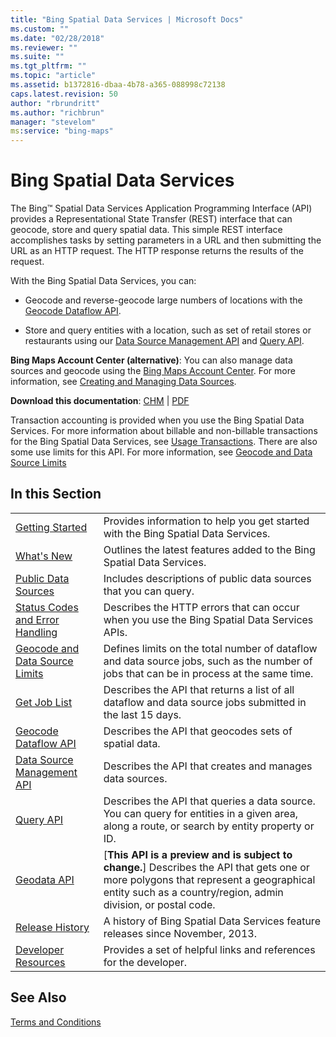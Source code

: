 ```yaml
---
title: "Bing Spatial Data Services | Microsoft Docs"
ms.custom: ""
ms.date: "02/28/2018"
ms.reviewer: ""
ms.suite: ""
ms.tgt_pltfrm: ""
ms.topic: "article"
ms.assetid: b1372816-dbaa-4b78-a365-088998c72138
caps.latest.revision: 50
author: "rbrundritt"
ms.author: "richbrun"
manager: "stevelom"
ms:service: "bing-maps"
---
```

# Bing Spatial Data Services
The Bing™ Spatial Data Services Application Programming Interface (API) provides a Representational State Transfer (REST) interface that can geocode, store and query spatial data. This simple REST interface accomplishes tasks by setting parameters in a URL and then submitting the URL as an HTTP request. The HTTP response returns the results of the request.  
  
 With the Bing Spatial Data Services, you can:  
  
-   Geocode and reverse-geocode large numbers of locations with the [Geocode Dataflow API](../spatial-data-services/geocode-dataflow-api.md).  
  
-   Store and query entities with a location, such as set of retail stores or restaurants using our [Data Source Management API](../spatial-data-services/data-source-management-api.md) and [Query API](../spatial-data-services/query-api.md).  
  
 **Bing Maps Account Center (alternative)**:  You can also manage data sources and geocode using the [Bing Maps Account Center](http://www.bingmapsportal.com). For more information, see [Creating and Managing Data Sources](http://msdn.microsoft.com/en-us/library/hh698204.aspx).  
  
 **Download this documentation**: [CHM](http://www.microsoft.com/downloads/en/details.aspx?FamilyID=58f58f96-d9dc-4f23-a2e6-6b25d0d742c1&displaylang=en) &#124; [PDF](http://www.microsoft.com/downloads/en/details.aspx?FamilyID=b0c49ebe-c27a-4cfe-b6a9-c8d5406ce5dd&displaylang=en)  
  
 Transaction accounting is provided when you use the Bing Spatial Data Services. For more information about billable and non-billable transactions for the Bing Spatial Data Services, see [Usage Transactions](http://msdn.microsoft.com/en-us/library/ff859477.aspx). There are also some use limits for this API. For more information, see [Geocode and Data Source Limits](../spatial-data-services/geocode-and-data-source-limits.md)  
  
## In this Section  
  
|||  
|-|-|  
|[Getting Started](../spatial-data-services/getting-started-with-the-spatial-data-services.md)|Provides information to help you get started with the Bing Spatial Data Services.|  
|[What's New](../spatial-data-services/what-s-new-in-bing-spatial-data-services.md)|Outlines the latest features added to the Bing Spatial Data Services.|  
|[Public Data Sources](../spatial-data-services/public-data-sources.md)|Includes descriptions of public data sources that you can query.|  
|[Status Codes and Error Handling](../spatial-data-services/status-codes-and-error-handling.md)|Describes the HTTP errors that can occur when you use the Bing Spatial Data Services APIs.|  
|[Geocode and Data Source Limits](../spatial-data-services/geocode-and-data-source-limits.md)|Defines limits on the total number of dataflow and data source jobs, such as the number of jobs that can be in process at the same time.|  
|[Get Job List](../spatial-data-services/get-job-list.md)|Describes the API that returns a list of all dataflow and data source jobs submitted in the last 15 days.|  
|[Geocode Dataflow API](../spatial-data-services/geocode-dataflow-api.md)|Describes the API that geocodes sets of spatial data.|  
|[Data Source Management API](../spatial-data-services/data-source-management-api.md)|Describes the API that creates and manages data sources.|  
|[Query API](../spatial-data-services/query-api.md)|Describes the API that queries a data source. You can query for entities in a given area, along a route, or search by entity property or ID.|  
|[Geodata API](../spatial-data-services/geodata-api.md)|[**This API is a preview and is subject to change.**] Describes the API that gets one or more polygons that represent a geographical entity such as a country/region, admin division, or postal code.|  
|[Release History](../spatial-data-services/release-history.md)|A history of Bing Spatial Data Services feature releases since November, 2013.|  
|[Developer Resources](../spatial-data-services/developer-resources.md)|Provides a set of helpful links and references for the developer.|  
  
## See Also  
 [Terms and Conditions](http://www.microsoft.com/maps/product/terms.html)